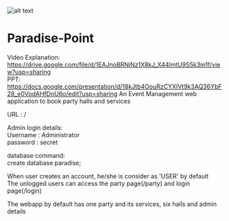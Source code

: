![alt text](https://i.ibb.co/2g4tjMf/Paradise-modified.png) 
# Paradise-Point
Video Explanation: https://drive.google.com/file/d/1EAJnoBRNiNz1X8kJ_X44lmtU9S5k3m1f/view?usp=sharing  \
PPT: https://docs.google.com/presentation/d/18kJtb4OouRzCYXIVt9k3AQ36YbF28_e0VodAHfDnU6o/edit?usp=sharing
An Event Management web application to book party halls and services

URL : /

Admin login details:\
Username : Administrator\
password : secret

database command:\
create database paradise;

When user creates an account, he/she is consider as 'USER' by default \
The unlogged users can access the party page(/party) and login page(/login)

The webapp by default has one party and its services, six halls and admin details
